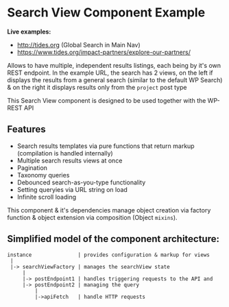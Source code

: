 
# Search View Component Example

**Live examples:**

- http://tides.org (Global Search in Main Nav)
- https://www.tides.org/impact-partners/explore-our-partners/

Allows to have multiple, independent results listings, each being
by it's own REST endpoint. In the example URL, the search has 2 views, on
the left if displays the results from a general search (similar to the
default WP Search) & on the right it displays results only from the
`project` post type

This Search View component is designed to be used together with the WP-REST API

## Features

- Search results templates via pure functions that return markup
  (compilation is handled internally)
- Multiple search results views at once
- Pagination
- Taxonomy queries
- Debounced search-as-you-type functionality
- Setting queryies via URL string on load
- Infinite scroll loading

This component & it's dependencies manage object creation via factory
function & object extension via composition (Object `mixins`).

## Simplified model of the component architecture:

```
instance               | provides configuration & markup for views
 |
 |-> searchViewFactory | manages the searchView state
     |
     |-> postEndpoint1 | handles triggering requests to the API and
     |-> postEndpoint2 | managing the query
         |
         |->apiFetch   | handle HTTP requests
```
